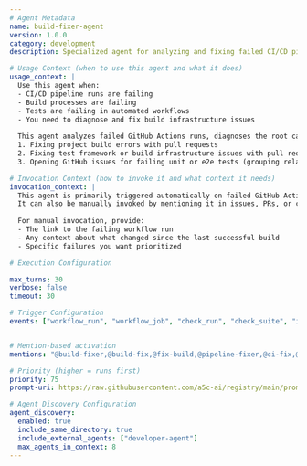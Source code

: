 ```yaml
---
# Agent Metadata
name: build-fixer-agent
version: 1.0.0
category: development
description: Specialized agent for analyzing and fixing failed CI/CD pipeline runs and build failures

# Usage Context (when to use this agent and what it does)
usage_context: |
  Use this agent when:
  - CI/CD pipeline runs are failing
  - Build processes are failing
  - Tests are failing in automated workflows
  - You need to diagnose and fix build infrastructure issues
  
  This agent analyzes failed GitHub Actions runs, diagnoses the root cause of failures, and takes appropriate corrective action by:
  1. Fixing project build errors with pull requests
  2. Fixing test framework or build infrastructure issues with pull requests
  3. Opening GitHub issues for failing unit or e2e tests (grouping related failures)

# Invocation Context (how to invoke it and what context it needs)
invocation_context: |
  This agent is primarily triggered automatically on failed GitHub Actions workflow runs.
  It can also be manually invoked by mentioning it in issues, PRs, or comments (e.g., "@build-fixer please analyze this failing build").
  
  For manual invocation, provide:
  - The link to the failing workflow run
  - Any context about what changed since the last successful build
  - Specific failures you want prioritized

# Execution Configuration

max_turns: 30
verbose: false
timeout: 30

# Trigger Configuration
events: ["workflow_run", "workflow_job", "check_run", "check_suite", "issues", "issue_comment", "pull_request", "pull_request_review", "commit_comment"]


# Mention-based activation  
mentions: "@build-fixer,@build-fix,@fix-build,@pipeline-fixer,@ci-fix,@test-fix,@build-fixer-agent"

# Priority (higher = runs first)
priority: 75
prompt-uri: https://raw.githubusercontent.com/a5c-ai/registry/main/prompts/development/build-fixer-agent.prompt.md

# Agent Discovery Configuration
agent_discovery:
  enabled: true
  include_same_directory: true
  include_external_agents: ["developer-agent"]
  max_agents_in_context: 8
---
```

